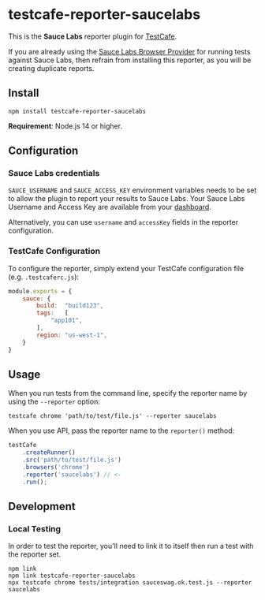 # testcafe-reporter-saucelabs

This is the **Sauce Labs** reporter plugin for [TestCafe](http://devexpress.github.io/testcafe).

If you are already using
the [Sauce Labs Browser Provider](https://github.com/DevExpress/testcafe-browser-provider-saucelabs) for running tests
against Sauce Labs, then refrain from installing this reporter, as you will be creating duplicate reports.

## Install

```
npm install testcafe-reporter-saucelabs
```

**Requirement**: Node.js 14 or higher.

## Configuration

### Sauce Labs credentials

`SAUCE_USERNAME` and `SAUCE_ACCESS_KEY` environment variables needs to be set to allow the plugin to report your results
to Sauce Labs. Your Sauce Labs Username and Access Key are available from your
[dashboard](https://app.saucelabs.com/user-settings).

Alternatively, you can use `username` and `accessKey` fields in the reporter configuration.

### TestCafe Configuration

To configure the reporter, simply extend your TestCafe configuration file (e.g. `.testcaferc.js`):

```js
module.exports = {
    sauce: {
        build:  "build123",
        tags:   [
            "app101",
        ],
        region: "us-west-1",
    }
}
```

## Usage

When you run tests from the command line, specify the reporter name by using the `--reporter` option:

```
testcafe chrome 'path/to/test/file.js' --reporter saucelabs
```

When you use API, pass the reporter name to the `reporter()` method:

```js
testCafe
    .createRunner()
    .src('path/to/test/file.js')
    .browsers('chrome')
    .reporter('saucelabs') // <-
    .run();
```

## Development

### Local Testing

In order to test the reporter, you'll need to link it to itself then run a test with the reporter set.

```
npm link
npm link testcafe-reporter-saucelabs
npx testcafe chrome tests/integration sauceswag.ok.test.js --reporter saucelabs
```
